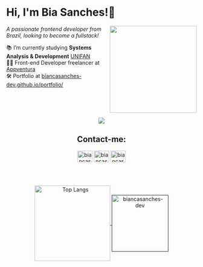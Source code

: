 <h1> Hi, I'm Bia Sanches!👋<br></h1>
<img align='right' src="https://c.tenor.com/KiQ71OnI4Q8AAAAC/tenor.gif" width="230">
<p><em>A passionate frontend developer from Brazil, looking to become a fullstack!</em><p>
<p>📚 I’m currently studying <b>Systems Analysis & Development</b> <a href="https://unifan.net.br/graduacao/analise-de-sistemas/?mod=EAD">UNIFAN</a><br>👨‍💻 Front-end Developer freelancer at <a href="https://github.com/appventura">Appventura</a><br>🛠️ Portfolio at <a href="https://biancasanches-dev.github.io/portfolio/">biancasanches-dev.github.io/portfolio/</a>
</em></p><br><br><br>
<p align="center">
  <a href="https://skillicons.dev">
    <img src="https://skillicons.dev/icons?i=html,css,javascript,react,sass,tailwind,nodejs,mysql,sequelize,jest,git," />
  </a>
</p>
<h2 align='center'>Contact-me:</h2>
<p align="center">
  <a href="https://linkedin.com/in/biancasanches-dev"><img align="center" src="https://skillicons.dev/icons?i=linkedin" alt="biancasanches-dev" height="30" width="40" /></a>
  <a href="biancasanches.dev@gmail.com"><img align="center" src="https://skillicons.dev/icons?i=gmail&theme=light" alt="biancasanches.dev" height="30" width="40" /></a>
  <a href="https://github.io/biancasanches-dev"><img align="center" src="https://skillicons.dev/icons?i=github" alt="biancasanches-dev" height="30" width="40" /></a>
</p>
<br>
<br>
<p align='center'>
  <a href="https://github.com/anuraghazra/github-readme-stats">
    <img height=200 align="center" src="https://github-readme-stats.vercel.app/api/top-langs/?username=biancasanches-dev&amp;layout=donut" alt="Top Langs">
  </a>
  <a href=""https://github.com/biancasanches-dev/github-readme-stats"">
    <img height=150 align="center" src="https://github-readme-stats.vercel.app/api?username=biancasanches-dev&show_icons=true&rank_icon=github&locale=en&hide=contribs,prs&show=prs_merged" alt="biancasanches-dev" />
  </a>
</p>

